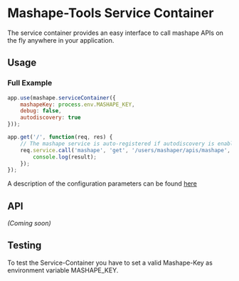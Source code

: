 # Mashape-Tools Service Container

The service container provides an easy interface to call mashape APIs on the fly anywhere in your application.


## Usage


### Full Example

```js
app.use(mashape.serviceContainer({
    mashapeKey: process.env.MASHAPE_KEY,
    debug: false,
    autodiscovery: true
}));

app.get('/', function(req, res) {
    // The mashape service is auto-registered if autodiscovery is enabled
    req.service.call('mashape', 'get', '/users/mashaper/apis/mashape', {}, function(result) {
        console.log(result);
    });
});
```

A description of the configuration parameters can be found [here](configuration.md)


## API

_(Coming soon)_


## Testing

To test the Service-Container you have to set a valid Mashape-Key as environment variable MASHAPE_KEY.
